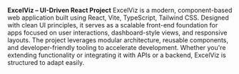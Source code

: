 **ExcelViz – UI-Driven React Project**
ExcelViz is a modern, component-based web application built using React, Vite, TypeScript, Tailwind CSS. Designed with clean UI principles, it serves as a scalable front-end foundation for apps focused on user interactions, dashboard-style views, and responsive layouts. The project leverages modular architecture, reusable components, and developer-friendly tooling to accelerate development. Whether you're extending functionality or integrating it with APIs or a backend, ExcelViz is structured to adapt easily.
